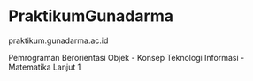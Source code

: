 <!--pppppppppppppppppppppppppppppppppppppppppppppsppppppppppppppppppppppppppppppppppppppppps
pppppppppppppppppppppppppppppppppppppppppppp-->
# PraktikumGunadarma
praktikum.gunadarma.ac.id

Pemrograman Berorientasi Objek - Konsep Teknologi Informasi - Matematika Lanjut 1
